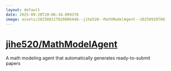 ```yaml
---
layout: default
date: 2025-09-20T20:06:34.099370
image: assets/20250831T020806446--jihe520--MathModelAgent--20250920T061640817--cropped.png
---
```


# [jihe520/MathModelAgent](https://github.com/jihe520/MathModelAgent)

A math modeling agent that automatically generates ready-to-submit papers
